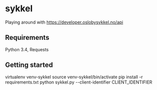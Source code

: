 # sykkel
Playing around with https://developer.oslobysykkel.no/api

## Requirements
Python 3.4, Requests

## Getting started
virtualenv venv-sykkel
source venv-sykkel/bin/activate
pip install -r requirements.txt
python sykkel.py --client-identifier CLIENT_IDENTIFIER
